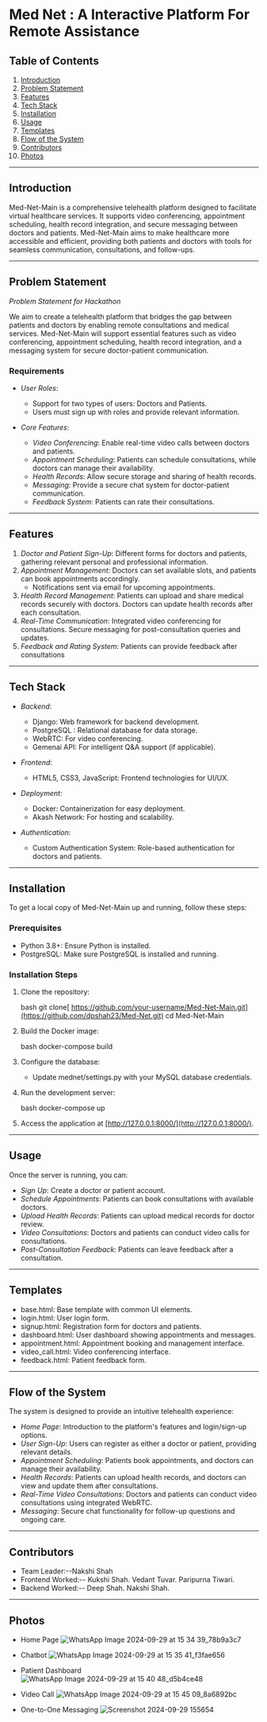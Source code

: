 # Med Net : A Interactive Platform For Remote Assistance


## Table of Contents
1. [Introduction](#introduction)
2. [Problem Statement](#problem-statement)
3. [Features](#features)
4. [Tech Stack](#tech-stack)
5. [Installation](#installation)
6. [Usage](#usage)
7. [Templates](#templates)
8. [Flow of the System](#flow-of-the-system)
9. [Contributors](#contributors)
10. [Photos](#photos)

---

## Introduction
Med-Net-Main is a comprehensive telehealth platform designed to facilitate virtual healthcare services. It supports video conferencing, appointment scheduling, health record integration, and secure messaging between doctors and patients. Med-Net-Main aims to make healthcare more accessible and efficient, providing both patients and doctors with tools for seamless communication, consultations, and follow-ups.

---

## Problem Statement
*Problem Statement for Hackathon*

We aim to create a telehealth platform that bridges the gap between patients and doctors by enabling remote consultations and medical services. Med-Net-Main will support essential features such as video conferencing, appointment scheduling, health record integration, and a messaging system for secure doctor-patient communication.

### Requirements
- *User Roles*:
  - Support for two types of users: Doctors and Patients.
  - Users must sign up with roles and provide relevant information.

- *Core Features*:
  - *Video Conferencing*: Enable real-time video calls between doctors and patients.
  - *Appointment Scheduling*: Patients can schedule consultations, while doctors can manage their availability.
  - *Health Records*: Allow secure storage and sharing of health records.
  - *Messaging*: Provide a secure chat system for doctor-patient communication.
  - *Feedback System*: Patients can rate their consultations.

---

## Features
1. *Doctor and Patient Sign-Up*: Different forms for doctors and patients, gathering relevant personal and professional information.
2. *Appointment Management*: Doctors can set available slots, and patients can book appointments accordingly.
   - Notifications sent via email for upcoming appointments.
3. *Health Record Management*: Patients can upload and share medical records securely with doctors. Doctors can update health records after each consultation.
4. *Real-Time Communication*: Integrated video conferencing for consultations. Secure messaging for post-consultation queries and updates.
5. *Feedback and Rating System*: Patients can provide feedback after consultations

---

## Tech Stack

- *Backend*: 
  - Django: Web framework for backend development.
  - PostgreSQL : Relational database for data storage.
  - WebRTC: For video conferencing.
  - Gemenai API: For intelligent Q&A support (if applicable).

- *Frontend*: 
  - HTML5, CSS3, JavaScript: Frontend technologies for UI/UX.

- *Deployment*:
  - Docker: Containerization for easy deployment.
  - Akash Network: For hosting and scalability.

- *Authentication*:
  - Custom Authentication System: Role-based authentication for doctors and patients.

---

## Installation

To get a local copy of Med-Net-Main up and running, follow these steps:

### Prerequisites
- Python 3.8+: Ensure Python is installed.
- PostgreSQL: Make sure PostgreSQL is installed and running.

### Installation Steps
1. Clone the repository:

    bash
    git clone[ https://github.com/your-username/Med-Net-Main.git](https://github.com/dpshah23/Med-Net.git)
    cd Med-Net-Main
    

2. Build the Docker image:

    bash
    docker-compose build
    

3. Configure the database:
   - Update mednet/settings.py with your MySQL database credentials.

4. Run the development server:

    bash
    docker-compose up
    

5. Access the application at [http://127.0.0.1:8000/](http://127.0.0.1:8000/).

---

## Usage

Once the server is running, you can:

- *Sign Up*: Create a doctor or patient account.
- *Schedule Appointments*: Patients can book consultations with available doctors.
- *Upload Health Records*: Patients can upload medical records for doctor review.
- *Video Consultations*: Doctors and patients can conduct video calls for consultations.
- *Post-Consultation Feedback*: Patients can leave feedback after a consultation.

---

## Templates

- base.html: Base template with common UI elements.
- login.html: User login form.
- signup.html: Registration form for doctors and patients.
- dashboard.html: User dashboard showing appointments and messages.
- appointment.html: Appointment booking and management interface.
- video_call.html: Video conferencing interface.
- feedback.html: Patient feedback form.

---

## Flow of the System

The system is designed to provide an intuitive telehealth experience:

- *Home Page*: Introduction to the platform's features and login/sign-up options.
- *User Sign-Up*: Users can register as either a doctor or patient, providing relevant details.
- *Appointment Scheduling*: Patients book appointments, and doctors can manage their availability.
- *Health Records*: Patients can upload health records, and doctors can view and update them after consultations.
- *Real-Time Video Consultations*: Doctors and patients can conduct video consultations using integrated WebRTC.
- *Messaging*: Secure chat functionality for follow-up questions and ongoing care.

---

## Contributors

- Team Leader:--Nakshi Shah
- Frontend Worked:--
  Kukshi Shah.
  Vedant Tuvar.
  Paripurna Tiwari.
- Backend Worked:--
  Deep Shah.
  Nakshi Shah.

---

## Photos

- Home Page
  ![WhatsApp Image 2024-09-29 at 15 34 39_78b9a3c7](https://github.com/user-attachments/assets/893b2166-3356-421e-b713-716eb252d591)

- Chatbot
  ![WhatsApp Image 2024-09-29 at 15 35 41_f3fae656](https://github.com/user-attachments/assets/b1676d2e-bcc9-42d7-a73b-463261293e1b)

- Patient Dashboard
  ![WhatsApp Image 2024-09-29 at 15 40 48_d5b4ce48](https://github.com/user-attachments/assets/ef9e6cda-7acd-4e13-ad41-2b11ffaf63e9)

- Video Call
  ![WhatsApp Image 2024-09-29 at 15 45 09_8a6892bc](https://github.com/user-attachments/assets/77c0f367-0f9c-46e9-991d-963b46a309d1)

- One-to-One Messaging
  ![Screenshot 2024-09-29 155654](https://github.com/user-attachments/assets/ff8f78f5-45cd-4e89-874c-e6e2d44ade87)



  
